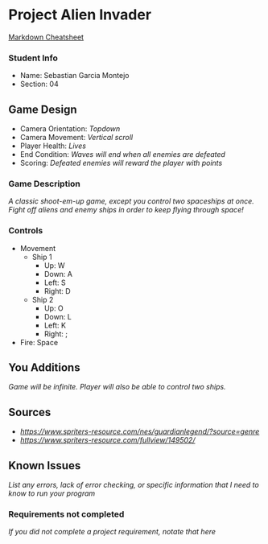 # Project Alien Invader

[Markdown Cheatsheet](https://github.com/adam-p/markdown-here/wiki/Markdown-Here-Cheatsheet)

### Student Info

-   Name: Sebastian Garcia Montejo
-   Section: 04

## Game Design

-   Camera Orientation: _Topdown_
-   Camera Movement: _Vertical scroll_
-   Player Health: _Lives_
-   End Condition: _Waves will end when all enemies are defeated_
-   Scoring: _Defeated enemies will reward the player with points_

### Game Description

_A classic shoot-em-up game, except you control two spaceships at once. Fight off aliens and enemy ships in order to keep flying through space!_

### Controls

-   Movement
    -   Ship 1
        -   Up: W
        -   Down: A
        -   Left: S
        -   Right: D
    -   Ship 2
        -   Up: O
        -   Down: L
        -   Left: K
        -   Right: ;
-   Fire: Space

## You Additions

_Game will be infinite. Player will also be able to control two ships._

## Sources

-   _https://www.spriters-resource.com/nes/guardianlegend/?source=genre_
-   _https://www.spriters-resource.com/fullview/149502/_

## Known Issues

_List any errors, lack of error checking, or specific information that I need to know to run your program_

### Requirements not completed

_If you did not complete a project requirement, notate that here_

